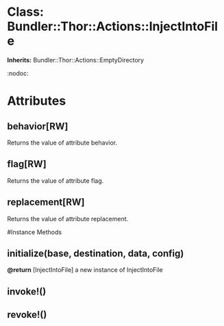 # Class: Bundler::Thor::Actions::InjectIntoFile
**Inherits:** Bundler::Thor::Actions::EmptyDirectory
    

:nodoc:


# Attributes
## behavior[RW] [](#attribute-i-behavior)
Returns the value of attribute behavior.

## flag[RW] [](#attribute-i-flag)
Returns the value of attribute flag.

## replacement[RW] [](#attribute-i-replacement)
Returns the value of attribute replacement.


#Instance Methods
## initialize(base, destination, data, config) [](#method-i-initialize)

**@return** [InjectIntoFile] a new instance of InjectIntoFile

## invoke!() [](#method-i-invoke!)

## revoke!() [](#method-i-revoke!)

